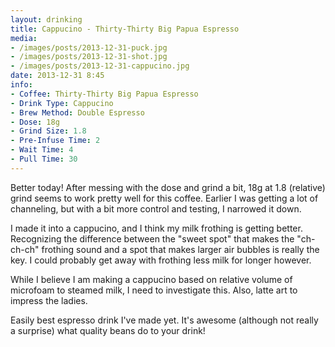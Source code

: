 ```yaml
---
layout: drinking
title: Cappucino - Thirty-Thirty Big Papua Espresso
media:
- /images/posts/2013-12-31-puck.jpg
- /images/posts/2013-12-31-shot.jpg
- /images/posts/2013-12-31-cappucino.jpg
date: 2013-12-31 8:45
info:
- Coffee: Thirty-Thirty Big Papua Espresso
- Drink Type: Cappucino
- Brew Method: Double Espresso
- Dose: 18g
- Grind Size: 1.8
- Pre-Infuse Time: 2
- Wait Time: 4
- Pull Time: 30
---
```


Better today! After messing with the dose and grind a bit, 18g at 1.8
(relative) grind seems to work pretty well for this coffee. Earlier I
was getting a lot of channeling, but with a bit more control and
testing, I narrowed it down.

I made it into a cappucino, and I think my milk frothing is getting
better. Recognizing the difference between the "sweet spot" that makes
the "ch-ch-ch" frothing sound and a spot that makes larger air bubbles
is really the key. I could probably get away with frothing less milk
for longer however.

While I believe I am making a cappucino based on relative volume of
microfoam to steamed milk, I need to investigate this. Also, latte art
to impress the ladies.

Easily best espresso drink I've made yet. It's awesome (although not
really a surprise) what quality beans do to your drink!
